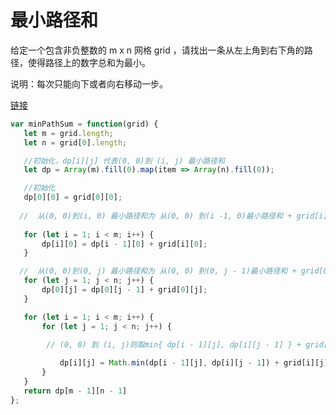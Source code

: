 # 最小路径和  

给定一个包含非负整数的 m x n 网格 grid ，请找出一条从左上角到右下角的路径，使得路径上的数字总和为最小。

说明：每次只能向下或者向右移动一步。   

[链接](https://leetcode.cn/problems/minimum-path-sum/)  

```js
var minPathSum = function(grid) {
   let m = grid.length;
   let n = grid[0].length;

   //初始化，dp[i][j] 代表(0, 0)到 (i, j) 最小路径和
   let dp = Array(m).fill(0).map(item => Array(n).fill(0));

   //初始化
   dp[0][0] = grid[0][0];
   
  //  从(0, 0)到(i, 0) 最小路径和为 从(0, 0) 到(i -1, 0)最小路径和 + grid[i][0]
  
   for (let i = 1; i < m; i++) {
       dp[i][0] = dp[i - 1][0] + grid[i][0];
   }

  //  从(0, 0)到(0, j) 最小路径和为 从(0, 0) 到(0, j - 1)最小路径和 + grid[0][j]
   for (let j = 1; j < n; j++) {
       dp[0][j] = dp[0][j - 1] + grid[0][j];
   }

   for (let i = 1; i < m; i++) {
       for (let j = 1; j < n; j++) {
        
        // (0, 0) 到 (i, j)则取min{ dp[i - 1][j], dp[i][j - 1] } + grid[i][j]

           dp[i][j] = Math.min(dp[i - 1][j], dp[i][j - 1]) + grid[i][j]
       }
   }
   return dp[m - 1][n - 1]
};
```